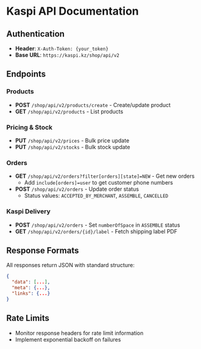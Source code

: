 # Kaspi API Documentation

## Authentication
- **Header**: `X-Auth-Token: {your_token}`
- **Base URL**: `https://kaspi.kz/shop/api/v2`

## Endpoints

### Products
- **POST** `/shop/api/v2/products/create` - Create/update product
- **GET** `/shop/api/v2/products` - List products

### Pricing & Stock
- **PUT** `/shop/api/v2/prices` - Bulk price update
- **PUT** `/shop/api/v2/stocks` - Bulk stock update

### Orders
- **GET** `/shop/api/v2/orders?filter[orders][state]=NEW` - Get new orders
  - Add `include[orders]=user` to get customer phone numbers
- **POST** `/shop/api/v2/orders` - Update order status
  - Status values: `ACCEPTED_BY_MERCHANT`, `ASSEMBLE`, `CANCELLED`

### Kaspi Delivery
- **POST** `/shop/api/v2/orders` - Set `numberOfSpace` in `ASSEMBLE` status
- **GET** `/shop/api/v2/orders/{id}/label` - Fetch shipping label PDF

## Response Formats
All responses return JSON with standard structure:
```json
{
  "data": [...],
  "meta": {...},
  "links": {...}
}
```

## Rate Limits
- Monitor response headers for rate limit information
- Implement exponential backoff on failures
